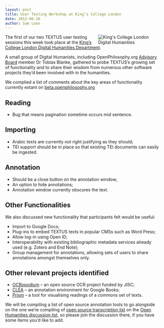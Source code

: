 ```yaml
---
layout: post
title: User Testing Workshop at King’s College London
date: 2012-06-26
author: Sam Leon
---
```


<img src="http://okfnlabs.org/textus/images/Kings_College_London_Digital_Humanities.png" alt="King's College London Digital Humanities" style="float: right; max-width: 200px">

The first of our two TEXTUS user testing sessions this week took place at the [King’s College London Digital Humanities Department](http://www.kcl.ac.uk/artshums/depts/ddh/index.aspx).

A small group of Digital Humanists, including OpenPhilosophy.org [Advisory Board](http://openphilosophy.org/about/) member Dr Tobias Blanke, gathered to probe TEXTUS’s growing set of functionality and to share their wisdom from numerous other software projects they’d been involved with in the humanities.

We complied a list of comments about the key areas of functionality currently extant on [beta.openphilosophy.org](http://beta.openphilosophy.org/)

## Reading

* Bug that means pagination sometime occurs mid sentence.

## Importing

* Arabic texts are currently not right justifying as they should;
* TEI support should be in place so that existing TEI documents can easily be ingested.

## Annotation

* Should be a close button on the annotation window;
* An option to hide annotations;
* Annotation window currently obscures the text.

## Other Functionalities

We also discussed new functionality that participants felt would be useful:

* Import to Google Docs;
* Plug-ins to embed TEXTUS texts in popular CMSs such as Word Press;
* Allow log-in using Open ID;
* Interoperability with existing bibliographic metadata services already used (e.g. Zotero and End Note);
* Group management for annotations, allowing sets of users to share annotations amongst themselves only.

## Other relevant projects identified

* [OCRopodium](http://www.jisc.ac.uk/whatwedo/programmes/digitisation/econtent/ocr.aspx) – an open source OCR project funded by JISC;
* [CLÉA](http://www.catma.de/webfm_send/22) – an annotation environment for Google Books;
* [Prism](http://prism.scholarslab.org/) – a tool for visualising readings of a commons set of texts.

We will be compiling a list of open source annotation tools to go alongside on the one we’re compiling of [open source transcription list](http://lists.okfn.org/mailman/listinfo/open-humanities) on the [Open Humanities discussion list](http://lists.okfn.org/mailman/listinfo/open-humanities), so please join the discussion there, if you have some items you’d like to add.